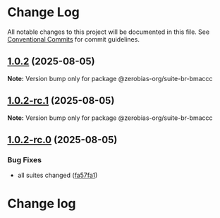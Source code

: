 # Change Log

All notable changes to this project will be documented in this file.
See [Conventional Commits](https://conventionalcommits.org) for commit guidelines.

## [1.0.2](https://github.com/zerobias-org/suite/compare/@zerobias-org/suite-br-bmaccc@1.0.2-rc.1...@zerobias-org/suite-br-bmaccc@1.0.2) (2025-08-05)

**Note:** Version bump only for package @zerobias-org/suite-br-bmaccc





## [1.0.2-rc.1](https://github.com/zerobias-org/suite/compare/@zerobias-org/suite-br-bmaccc@1.0.2-rc.0...@zerobias-org/suite-br-bmaccc@1.0.2-rc.1) (2025-08-05)

**Note:** Version bump only for package @zerobias-org/suite-br-bmaccc





## [1.0.2-rc.0](https://github.com/zerobias-org/suite/compare/@zerobias-org/suite-br-bmaccc@1.0.1...@zerobias-org/suite-br-bmaccc@1.0.2-rc.0) (2025-08-05)


### Bug Fixes

* all suites changed ([fa57fa1](https://github.com/zerobias-org/suite/commit/fa57fa1af7628003297df46b2d7740fe95bd2666))





# Change log

